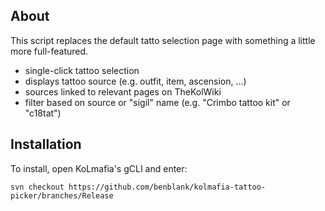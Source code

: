 ## About

This script replaces the default tatto selection page with something a little more full-featured.

* single-click tattoo selection
* displays tattoo source (e.g. outfit, item, ascension, …)
* sources linked to relevant pages on TheKolWiki
* filter based on source or "sigil" name (e.g. "Crimbo tattoo kit" or "c18tat")

## Installation

To install, open KoLmafia's gCLI and enter:

    svn checkout https://github.com/benblank/kolmafia-tattoo-picker/branches/Release
